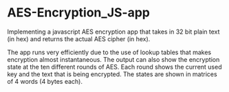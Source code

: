 # AES-Encryption_JS-app
Implementing a javascript AES encryption app that takes in 32 bit plain text (in hex) and returns the actual AES cipher (in hex).

The app runs very efficiently due to the use of lookup tables that makes encryption almost instantaneous.
The output can also show the encryption state at the ten different rounds of AES. Each round shows the current used key and the text that is being encrypted.
The states are shown in matrices of 4 words (4 bytes each).
